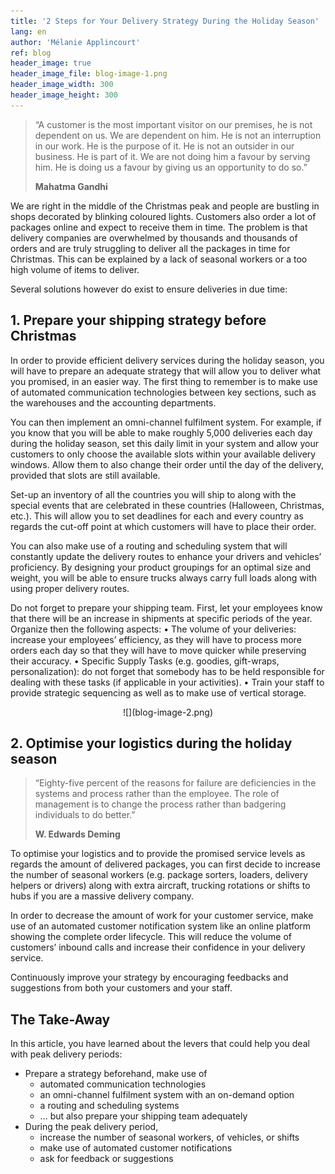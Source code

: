 ```yaml
---
title: '2 Steps for Your Delivery Strategy During the Holiday Season'
lang: en
author: 'Mélanie Applincourt'
ref: blog
header_image: true
header_image_file: blog-image-1.png
header_image_width: 300
header_image_height: 300
---
```


> “A customer is the most important visitor on our premises, he is not dependent on us. We are dependent on him. 
> He is not an interruption in our work. He is the purpose of it. 
> He is not an outsider in our business. He is part of it. 
> We are not doing him a favour by serving him. He is doing us a favour by giving us an opportunity to do so.”
> 
> **Mahatma Gandhi**

We are right in the middle of the Christmas peak and people are bustling in shops decorated by blinking coloured lights. Customers also order a lot of packages online and expect to receive them in time. The problem is that delivery companies are overwhelmed by thousands and thousands of orders and are truly struggling to deliver all the packages in time for Christmas. This can be explained by a lack of seasonal workers or a too high volume of items to deliver. 

Several solutions however do exist to ensure deliveries in due time:

## 1. Prepare your shipping strategy before Christmas

In order to provide efficient delivery services during the holiday season, you will have to prepare an adequate strategy that will allow you to deliver what you promised, in an easier way. The first thing to remember is to make use of automated communication technologies between key sections, such as the warehouses and the accounting departments. 

You can then implement an omni-channel fulfilment system. For example, if you know that you will be able to make roughly 5,000 deliveries each day during the holiday season, set this daily limit in your system and allow your customers to only choose the available slots within your available delivery windows. Allow them to also change their order until the day of the delivery, provided that slots are still available. 

Set-up an inventory of all the countries you will ship to along with the special events that are celebrated in these countries (Halloween, Christmas, etc.). This will allow you to set deadlines for each and every country as regards the cut-off point at which customers will have to place their order.

You can also make use of a routing and scheduling system that will constantly update the delivery routes to enhance your drivers and vehicles’ proficiency. By designing your product groupings for an optimal size and weight, you will be able to ensure trucks always carry full loads along with using proper delivery routes. 

Do not forget to prepare your shipping team. First, let your employees know that there will be an increase in shipments at specific periods of the year. Organize then the following aspects:
•	The volume of your deliveries: increase your employees’ efficiency, as they will have to process more orders each day so that they will have to move quicker while preserving their accuracy. 
•	Specific Supply Tasks (e.g. goodies, gift-wraps, personalization): do not forget that somebody has to be held responsible for dealing with these tasks (if applicable in your activities). 
•	Train your staff to provide strategic sequencing as well as to make use of vertical storage.

<div align="center" markdown="1">
![](blog-image-2.png)
</div>

## 2. Optimise your logistics during the holiday season

> “Eighty-five percent of the reasons for failure are deficiencies in the systems and process rather than the employee. 
> The role of management is to change the process rather than badgering individuals to do better.”
> 
> **W. Edwards Deming**

To optimise your logistics and to provide the promised service levels as regards the amount of delivered packages, you can first decide to increase the number of seasonal workers (e.g. package sorters, loaders, delivery helpers or drivers) along with extra aircraft, trucking rotations or shifts to hubs if you are a massive delivery company.

In order to decrease the amount of work for your customer service, make use of an automated customer notification system like an online platform showing the complete order lifecycle. This will reduce the volume of customers’ inbound calls and increase their confidence in your delivery service. 

Continuously improve your strategy by encouraging feedbacks and suggestions from both your customers and your staff.

## The Take-Away

In this article, you have learned about the levers that could help you deal with peak delivery periods:

* Prepare a strategy beforehand,  make use of 
    * automated communication technologies 
    * an omni-channel fulfilment system with an on-demand option
    * a routing and scheduling systems
    * … but also prepare your shipping team adequately
* During the peak delivery period, 
    * increase the number of seasonal workers, of vehicles, or shifts
    * make use of automated customer notifications
    * ask for feedback or suggestions 

